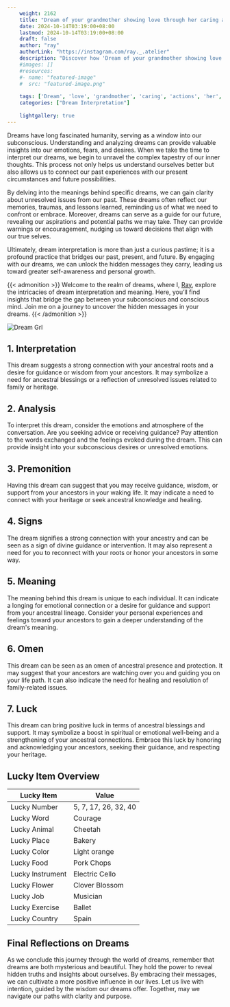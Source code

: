 ```yaml
---
    weight: 2162
    title: "Dream of your grandmother showing love through her caring actions."  # Assuming 'title' column exists
    date: 2024-10-14T03:19:00+08:00
    lastmod: 2024-10-14T03:19:00+08:00
    draft: false
    author: "ray"
    authorLink: "https://instagram.com/ray._.atelier"
    description: "Discover how 'Dream of your grandmother showing love through her caring actions.' can interpret your future and uncover its significant meanings in your life."
    #images: []
    #resources:
    #- name: "featured-image"
    #  src: "featured-image.png"
    
    tags: ['Dream', 'love', 'grandmother', 'caring', 'actions', 'her', 'showing']
    categories: ["Dream Interpretation"]
    
    lightgallery: true
---
```

    
Dreams have long fascinated humanity, serving as a window into our subconscious. Understanding and analyzing dreams can provide valuable insights into our emotions, fears, and desires. When we take the time to interpret our dreams, we begin to unravel the complex tapestry of our inner thoughts. This process not only helps us understand ourselves better but also allows us to connect our past experiences with our present circumstances and future possibilities.

By delving into the meanings behind specific dreams, we can gain clarity about unresolved issues from our past. These dreams often reflect our memories, traumas, and lessons learned, reminding us of what we need to confront or embrace. Moreover, dreams can serve as a guide for our future, revealing our aspirations and potential paths we may take. They can provide warnings or encouragement, nudging us toward decisions that align with our true selves.

Ultimately, dream interpretation is more than just a curious pastime; it is a profound practice that bridges our past, present, and future. By engaging with our dreams, we can unlock the hidden messages they carry, leading us toward greater self-awareness and personal growth.

{{< admonition >}}
Welcome to the realm of dreams, where I, [Ray](https://instagram.com/ray._.atelier), explore the intricacies of dream interpretation and meaning. Here, you’ll find insights that bridge the gap between your subconscious and conscious mind. Join me on a journey to uncover the hidden messages in your dreams.
{{< /admonition >}}

![Dream Grl](https://cdn.pixabay.com/photo/2017/11/02/03/35/gothic-2910057_1280.jpg "Dream Grl")

## 1. Interpretation
 This dream suggests a strong connection with your ancestral roots and a desire for guidance or wisdom from your ancestors. It may symbolize a need for ancestral blessings or a reflection of unresolved issues related to family or heritage.

## 2. Analysis
 To interpret this dream, consider the emotions and atmosphere of the conversation. Are you seeking advice or receiving guidance? Pay attention to the words exchanged and the feelings evoked during the dream. This can provide insight into your subconscious desires or unresolved emotions.

## 3. Premonition
 Having this dream can suggest that you may receive guidance, wisdom, or support from your ancestors in your waking life. It may indicate a need to connect with your heritage or seek ancestral knowledge and healing.

## 4. Signs
 The dream signifies a strong connection with your ancestry and can be seen as a sign of divine guidance or intervention. It may also represent a need for you to reconnect with your roots or honor your ancestors in some way.

## 5. Meaning
 The meaning behind this dream is unique to each individual. It can indicate a longing for emotional connection or a desire for guidance and support from your ancestral lineage. Consider your personal experiences and feelings toward your ancestors to gain a deeper understanding of the dream's meaning.

## 6. Omen
 This dream can be seen as an omen of ancestral presence and protection. It may suggest that your ancestors are watching over you and guiding you on your life path. It can also indicate the need for healing and resolution of family-related issues.

## 7. Luck
 This dream can bring positive luck in terms of ancestral blessings and support. It may symbolize a boost in spiritual or emotional well-being and a strengthening of your ancestral connections. Embrace this luck by honoring and acknowledging your ancestors, seeking their guidance, and respecting your heritage.

## Lucky Item Overview
| Lucky Item          | Value              |
|---------------|--------------------|
| Lucky Number        | 5, 7, 17, 26, 32, 40  |
| Lucky Word          | Courage |
| Lucky Animal        | Cheetah |
| Lucky Place         | Bakery     |
| Lucky Color         | Light orange     |
| Lucky Food          | Pork Chops      |
| Lucky Instrument    | Electric Cello |
| Lucky Flower        | Clover Blossom    |
| Lucky Job           | Musician       |
| Lucky Exercise      | Ballet  |
| Lucky Country       | Spain    |


##  Final Reflections on Dreams

As we conclude this journey through the world of dreams, remember that dreams are both mysterious and beautiful. They hold the power to reveal hidden truths and insights about ourselves. By embracing their messages, we can cultivate a more positive influence in our lives. Let us live with intention, guided by the wisdom our dreams offer. Together, may we navigate our paths with clarity and purpose.

